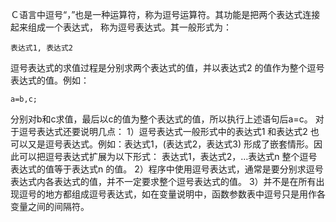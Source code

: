 Ｃ语言中逗号“，”也是一种运算符，称为逗号运算符。其功能是把两个表达式连接起来组成一个表达式， 称为逗号表达式。其一般形式为：
```  
表达式1, 表达式2
```
逗号表达式的求值过程是分别求两个表达式的值，并以表达式2 的值作为整个逗号表达式的值。例如：
```  
a=b,c;
```
分别对b和c求值，最后以c的值为整个表达式的值，所以执行上述语句后a=c。
对于逗号表达式还要说明几点：
1）逗号表达式一般形式中的表达式1 和表达式2 也可以又是逗号表达式。例如：表达式1，(表达式2，表达式3) 形成了嵌套情形。因此可以把逗号表达式扩展为以下形式： 表达式1，表达式2，…表达式n 整个逗号表达式的值等于表达式n 的值。
2）程序中使用逗号表达式，通常是要分别求逗号表达式内各表达式的值，并不一定要求整个逗号表达式的值。
3）并不是在所有出现逗号的地方都组成逗号表达式，如在变量说明中，函数参数表中逗号只是用作各变量之间的间隔符。